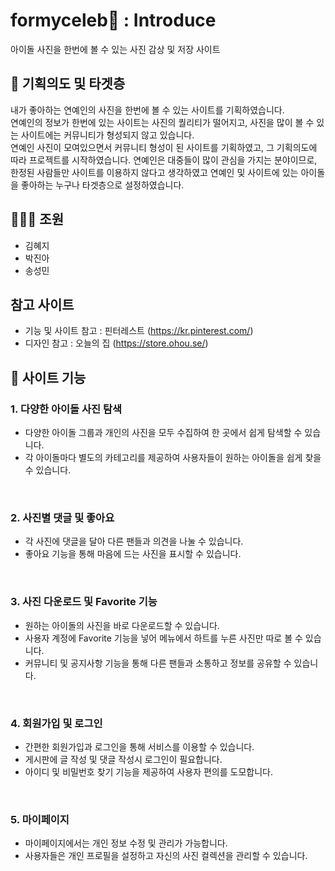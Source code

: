 # formyceleb🤍 : Introduce 
아이돌 사진을 한번에 볼 수 있는 사진 감상 및 저장 사이트

## 💫 기획의도 및 타겟층
내가 좋아하는 연예인의 사진을 한번에 볼 수 있는 사이트를 기획하였습니다.<br>
연예인의 정보가 한번에 있는 사이트는 사진의 퀄리티가 떨어지고, 사진을 많이 볼 수 있는 사이트에는 커뮤니티가 형성되지 않고 있습니다. <br>
연예인 사진이 모여있으면서 커뮤니티 형성이 된 사이트를 기획하였고, 그 기획의도에 따라 프로젝트를 시작하였습니다.
연예인은 대중들이 많이 관심을 가지는 분야이므로, 한정된 사람들만 사이트를 이용하지 않다고 생각하였고
연예인 및 사이트에 있는 아이돌을 좋아하는 누구나 타겟층으로 설정하였습니다.

## 👨‍👩‍👧 조원
- 김혜지
- 박진아
- 송성민

## 참고 사이트
- 기능 및 사이트 참고 : 핀터레스트 (https://kr.pinterest.com/)
- 디자인 참고 : 오늘의 집 (https://store.ohou.se/) 

## 📝 사이트 기능

### 1. 다양한 아이돌 사진 탐색

- 다양한 아이돌 그룹과 개인의 사진을 모두 수집하여 한 곳에서 쉽게 탐색할 수 있습니다.
- 각 아이돌마다 별도의 카테고리를 제공하여 사용자들이 원하는 아이돌을 쉽게 찾을 수 있습니다.
<br>

### 2. 사진별 댓글 및 좋아요
- 각 사진에 댓글을 달아 다른 팬들과 의견을 나눌 수 있습니다.
- 좋아요 기능을 통해 마음에 드는 사진을 표시할 수 있습니다.
<br>

### 3. 사진 다운로드 및 Favorite 기능
- 원하는 아이돌의 사진을 바로 다운로드할 수 있습니다.
- 사용자 계정에 Favorite 기능을 넣어 메뉴에서 하트를 누른 사진만 따로 볼 수 있습니다.
- 커뮤니티 및 공지사항 기능을 통해 다른 팬들과 소통하고 정보를 공유할 수 있습니다.
<br>

### 4. 회원가입 및 로그인
- 간편한 회원가입과 로그인을 통해 서비스를 이용할 수 있습니다.
- 게시판에 글 작성 및 댓글 작성시 로그인이 필요합니다.
- 아이디 및 비밀번호 찾기 기능을 제공하여 사용자 편의를 도모합니다.
<br>

### 5. 마이페이지
- 마이페이지에서는 개인 정보 수정 및 관리가 가능합니다.
- 사용자들은 개인 프로필을 설정하고 자신의 사진 컬렉션을 관리할 수 있습니다.

